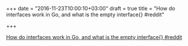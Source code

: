 +++
date = "2016-11-23T10:00:10+03:00"
draft = true
title = "How do interfaces work in Go, and what is the empty interface{}  #reddit"

+++

<p><a href="https://t.co/WRU9rumMMi">How do interfaces work in Go, and what is the empty interface{}  #reddit</a></p>
